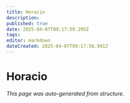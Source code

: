 ```yaml
---
title: Horacio
description: 
published: true
date: 2025-04-07T09:17:59.295Z
tags: 
editor: markdown
dateCreated: 2025-04-07T09:17:56.991Z
---
```


# Horacio

*This page was auto-generated from structure.*